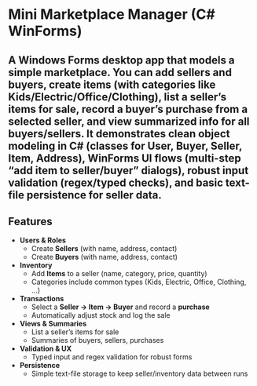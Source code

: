 # Mini Marketplace Manager (C# WinForms)

A Windows Forms desktop app that models a simple marketplace. You can add sellers and buyers, create items (with categories like Kids/Electric/Office/Clothing), list a seller’s items for sale, record a buyer’s purchase from a selected seller, and view summarized info for all buyers/sellers. It demonstrates clean object modeling in C# (classes for User, Buyer, Seller, Item, Address), WinForms UI flows (multi-step “add item to seller/buyer” dialogs), robust input validation (regex/typed checks), and basic text-file persistence for seller data.
---

## Features

- **Users & Roles**
  - Create **Sellers** (with name, address, contact)
  - Create **Buyers** (with name, address, contact)
- **Inventory**
  - Add **Items** to a seller (name, category, price, quantity)
  - Categories include common types (Kids, Electric, Office, Clothing, …)
- **Transactions**
  - Select a **Seller → Item → Buyer** and record a **purchase**
  - Automatically adjust stock and log the sale
- **Views & Summaries**
  - List a seller’s items for sale
  - Summaries of buyers, sellers, purchases
- **Validation & UX**
  - Typed input and regex validation for robust forms
- **Persistence**
  - Simple text-file storage to keep seller/inventory data between runs
